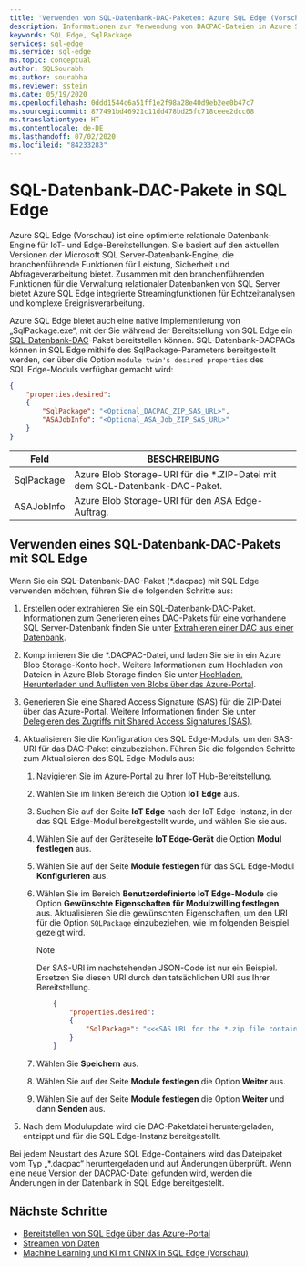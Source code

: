 ```yaml
---
title: 'Verwenden von SQL-Datenbank-DAC-Paketen: Azure SQL Edge (Vorschau)'
description: Informationen zur Verwendung von DACPAC-Dateien in Azure SQL Edge (Vorschau)
keywords: SQL Edge, SqlPackage
services: sql-edge
ms.service: sql-edge
ms.topic: conceptual
author: SQLSourabh
ms.author: sourabha
ms.reviewer: sstein
ms.date: 05/19/2020
ms.openlocfilehash: 0ddd1544c6a51ff1e2f98a28e40d9eb2ee0b47c7
ms.sourcegitcommit: 877491bd46921c11dd478bd25fc718ceee2dcc08
ms.translationtype: HT
ms.contentlocale: de-DE
ms.lasthandoff: 07/02/2020
ms.locfileid: "84233283"
---
```

# <a name="sql-database-dac-packages-in-sql-edge"></a>SQL-Datenbank-DAC-Pakete in SQL Edge

Azure SQL Edge (Vorschau) ist eine optimierte relationale Datenbank-Engine für IoT- und Edge-Bereitstellungen. Sie basiert auf den aktuellen Versionen der Microsoft SQL Server-Datenbank-Engine, die branchenführende Funktionen für Leistung, Sicherheit und Abfrageverarbeitung bietet. Zusammen mit den branchenführenden Funktionen für die Verwaltung relationaler Datenbanken von SQL Server bietet Azure SQL Edge integrierte Streamingfunktionen für Echtzeitanalysen und komplexe Ereignisverarbeitung.

Azure SQL Edge bietet auch eine native Implementierung von „SqlPackage.exe“, mit der Sie während der Bereitstellung von SQL Edge ein [SQL-Datenbank-DAC](https://docs.microsoft.com/sql/relational-databases/data-tier-applications/data-tier-applications)-Paket bereitstellen können. SQL-Datenbank-DACPACs können in SQL Edge mithilfe des SqlPackage-Parameters bereitgestellt werden, der über die Option `module twin's desired properties` des SQL Edge-Moduls verfügbar gemacht wird:

```json
{
    "properties.desired":
    {
        "SqlPackage": "<Optional_DACPAC_ZIP_SAS_URL>",
        "ASAJobInfo": "<Optional_ASA_Job_ZIP_SAS_URL>"
    }
}
```

|Feld | BESCHREIBUNG |
|------|-------------|
| SqlPackage | Azure Blob Storage-URI für die *.ZIP-Datei mit dem SQL-Datenbank-DAC-Paket.
| ASAJobInfo | Azure Blob Storage-URI für den ASA Edge-Auftrag.

## <a name="use-a-sql-database-dac-package-with-sql-edge"></a>Verwenden eines SQL-Datenbank-DAC-Pakets mit SQL Edge

Wenn Sie ein SQL-Datenbank-DAC-Paket (*.dacpac) mit SQL Edge verwenden möchten, führen Sie die folgenden Schritte aus:

1. Erstellen oder extrahieren Sie ein SQL-Datenbank-DAC-Paket. Informationen zum Generieren eines DAC-Pakets für eine vorhandene SQL Server-Datenbank finden Sie unter [Extrahieren einer DAC aus einer Datenbank](/sql/relational-databases/data-tier-applications/extract-a-dac-from-a-database/).

2. Komprimieren Sie die *.DACPAC-Datei, und laden Sie sie in ein Azure Blob Storage-Konto hoch. Weitere Informationen zum Hochladen von Dateien in Azure Blob Storage finden Sie unter [Hochladen, Herunterladen und Auflisten von Blobs über das Azure-Portal](../storage/blobs/storage-quickstart-blobs-portal.md).

3. Generieren Sie eine Shared Access Signature (SAS) für die ZIP-Datei über das Azure-Portal. Weitere Informationen finden Sie unter [Delegieren des Zugriffs mit Shared Access Signatures (SAS)](../storage/common/storage-sas-overview.md).

4. Aktualisieren Sie die Konfiguration des SQL Edge-Moduls, um den SAS-URI für das DAC-Paket einzubeziehen. Führen Sie die folgenden Schritte zum Aktualisieren des SQL Edge-Moduls aus:

    1. Navigieren Sie im Azure-Portal zu Ihrer IoT Hub-Bereitstellung.

    2. Wählen Sie im linken Bereich die Option **IoT Edge** aus.

    3. Suchen Sie auf der Seite **IoT Edge** nach der IoT Edge-Instanz, in der das SQL Edge-Modul bereitgestellt wurde, und wählen Sie sie aus.

    4. Wählen Sie auf der Geräteseite **IoT Edge-Gerät** die Option **Modul festlegen** aus.

    5. Wählen Sie auf der Seite **Module festlegen** für das SQL Edge-Modul **Konfigurieren** aus.

    6. Wählen Sie im Bereich **Benutzerdefinierte IoT Edge-Module** die Option **Gewünschte Eigenschaften für Modulzwilling festlegen** aus. Aktualisieren Sie die gewünschten Eigenschaften, um den URI für die Option `SQLPackage` einzubeziehen, wie im folgenden Beispiel gezeigt wird.

        > [!NOTE]
        > Der SAS-URI im nachstehenden JSON-Code ist nur ein Beispiel. Ersetzen Sie diesen URI durch den tatsächlichen URI aus Ihrer Bereitstellung.

        ```json
            {
                "properties.desired":
                {
                    "SqlPackage": "<<<SAS URL for the *.zip file containing the dacpac",
                }
            }
        ```

    7. Wählen Sie **Speichern** aus.

    8. Wählen Sie auf der Seite **Module festlegen** die Option **Weiter** aus.

    9. Wählen Sie auf der Seite **Module festlegen** die Option **Weiter** und dann **Senden** aus.

5. Nach dem Modulupdate wird die DAC-Paketdatei heruntergeladen, entzippt und für die SQL Edge-Instanz bereitgestellt.

Bei jedem Neustart des Azure SQL Edge-Containers wird das Dateipaket vom Typ „*.dacpac“ heruntergeladen und auf Änderungen überprüft. Wenn eine neue Version der DACPAC-Datei gefunden wird, werden die Änderungen in der Datenbank in SQL Edge bereitgestellt.

## <a name="next-steps"></a>Nächste Schritte

- [Bereitstellen von SQL Edge über das Azure-Portal](deploy-portal.md)
- [Streamen von Daten](stream-data.md)
- [Machine Learning und KI mit ONNX in SQL Edge (Vorschau)](onnx-overview.md)
